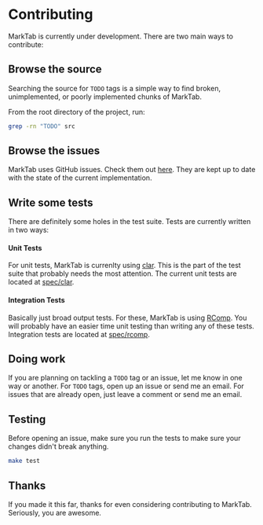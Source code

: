 # Contributing

MarkTab is currently under development. There are two main ways to contribute:

## Browse the source

Searching the source for `TODO` tags is a simple way to find broken, unimplemented, or poorly implemented chunks of MarkTab.

From the root directory of the project, run:

```bash
grep -rn "TODO" src
```

## Browse the issues

MarkTab uses GitHub issues. Check them out [here](https://github.com/cknadler/marktab/issues?sort=updated&state=open). They are kept up to date with the state of the current implementation.

## Write some tests

There are definitely some holes in the test suite. Tests are currently written in two ways:

#### Unit Tests

For unit tests, MarkTab is currenlty using [clar](https://github.com/vmg/clar). This is the part of the test suite that probably needs the most attention. The current unit tests are located at [spec/clar](https://github.com/cknadler/marktab/tree/master/spec/clar).

#### Integration Tests

Basically just broad output tests. For these, MarkTab is using [RComp](https://github.com/cknadler/rcomp). You will probably have an easier time unit testing than writing any of these tests. Integration tests are located at [spec/rcomp](https://github.com/ckandler/marktab/tree/master/spec/rcomp).

## Doing work

If you are planning on tackling a `TODO` tag or an issue, let me know in one way or another. For `TODO` tags, open up an issue or send me an email. For issues that are already open, just leave a comment or send me an email.

## Testing

Before opening an issue, make sure you run the tests to make sure your changes didn't break anything.

```bash
make test
```

## Thanks

If you made it this far, thanks for even considering contributing to MarkTab. Seriously, you are awesome.
